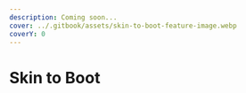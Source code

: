 ```yaml
---
description: Coming soon...
cover: ../.gitbook/assets/skin-to-boot-feature-image.webp
coverY: 0
---
```


# Skin to Boot

